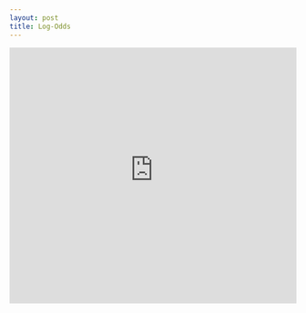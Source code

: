 ```yaml
---
layout: post
title: Log-Odds
---
```



<iframe
  src="https://juliamendelsohn-streamlit-app-visualize-log-odds-wgwvph.streamlit.app/?embed=true"
  height="450"
  style="width:100%;border:none;"
></iframe>